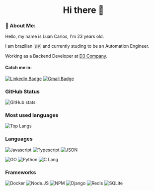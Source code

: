 <h1 align="center">Hi there 👋</h1>

### 📝 About Me: 
Hello, my name is Luan Carlos, I'm 23 years old.
 
I am brazilian 🇧🇷 and currently studing to be an Automation Engineer.

Working as a Backend Developer at [D3 Company](https://github.com/d3estudio).

#### Catch me in: 

[![Linkedin Badge](https://img.shields.io/badge/LinkedIn-0077B5?style=for-the-badge&logo=linkedin&logoColor=white)](https://www.linkedin.com/in/luan-carlos-gs/) [![Gmail Badge](https://img.shields.io/badge/Gmail-D14836?style=for-the-badge&logo=gmail&logoColor=white)](mailto:luan.carlos.3174@gmail.com)

### GitHub Status
![GitHub stats](https://github-readme-stats.vercel.app/api?username=luancgs&show_icons=true&theme=tokyonight)

### Most used languages
![Top Langs](https://github-readme-stats.vercel.app/api/top-langs/?username=luancgs&theme=tokyonight)

### Languages

![Javascript](https://img.shields.io/badge/JavaScript-323330?style=for-the-badge&logo=javascript&logoColor=F7DF1E)
![Typescript](https://img.shields.io/badge/TypeScript-007ACC?style=for-the-badge&logo=typescript&logoColor=white)
![JSON](https://img.shields.io/badge/json-5E5C5C?style=for-the-badge&logo=json&logoColor=white)

![GO](https://img.shields.io/badge/Go-00ADD8.svg?style=for-the-badge&logo=Go&logoColor=white)
![Python](https://img.shields.io/badge/Python-3776AB?style=for-the-badge&logo=python&logoColor=white)
![C Lang](https://img.shields.io/badge/C-00599C?style=for-the-badge&logo=c&logoColor=white)

### Frameworks

![Docker](https://img.shields.io/badge/Docker-2CA5E0?style=for-the-badge&logo=docker&logoColor=white)
![Node.JS](https://img.shields.io/badge/Node.js-339933?style=for-the-badge&logo=nodedotjs&logoColor=white)
![NPM](https://img.shields.io/badge/npm-CB3837?style=for-the-badge&logo=npm&logoColor=white)
![Django](https://img.shields.io/badge/Django-092E20?style=for-the-badge&logo=django&logoColor=green)
![Redis](	https://img.shields.io/badge/redis-%23DD0031.svg?&style=for-the-badge&logo=redis&logoColor=white)
![SQLite](https://img.shields.io/badge/SQLite-07405E?style=for-the-badge&logo=sqlite&logoColor=white)

<!--
**luancgs/luancgs** is a ✨ _special_ ✨ repository because its `README.md` (this file) appears on your GitHub profile.

Here are some ideas to get you started:

- 🔭 I’m currently working on ...
- 🌱 I’m currently learning ...
- 👯 I’m looking to collaborate on ...
- 🤔 I’m looking for help with ...
- 💬 Ask me about ...
- 📫 How to reach me: ...
- 😄 Pronouns: ...
- ⚡ Fun fact: ...
-->
